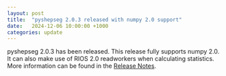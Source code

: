 ```yaml
---
layout: post
title:  "pyshepseg 2.0.3 released with numpy 2.0 support"
date:   2024-12-06 10:00:00 +1000
categories: update
---
```


pyshepseg 2.0.3 has been released. This release fully supports numpy 2.0.
It can also make use of RIOS 2.0 readworkers when calculating statistics.
More information can be found in the [Release Notes](https://www.pyshepseg.org/en/latest/ReleaseNotes.html).
